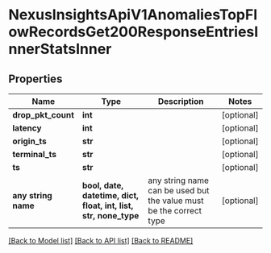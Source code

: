 # NexusInsightsApiV1AnomaliesTopFlowRecordsGet200ResponseEntriesInnerStatsInner


## Properties
Name | Type | Description | Notes
------------ | ------------- | ------------- | -------------
**drop_pkt_count** | **int** |  | [optional] 
**latency** | **int** |  | [optional] 
**origin_ts** | **str** |  | [optional] 
**terminal_ts** | **str** |  | [optional] 
**ts** | **str** |  | [optional] 
**any string name** | **bool, date, datetime, dict, float, int, list, str, none_type** | any string name can be used but the value must be the correct type | [optional]

[[Back to Model list]](../README.md#documentation-for-models) [[Back to API list]](../README.md#documentation-for-api-endpoints) [[Back to README]](../README.md)


